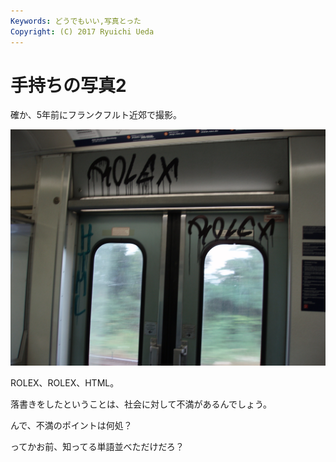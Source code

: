 ```yaml
---
Keywords: どうでもいい,写真とった
Copyright: (C) 2017 Ryuichi Ueda
---
```


# 手持ちの写真2
確か、5年前にフランクフルト近郊で撮影。


<a href="P7270118.jpg"><img src="P7270118.jpg" alt="ROLEX、HTML。何が不満なんだ？" width="600" class="size-full wp-image-457" /></a>

ROLEX、ROLEX、HTML。

落書きをしたということは、社会に対して不満があるんでしょう。

んで、不満のポイントは何処？

ってかお前、知ってる単語並べただけだろ？
